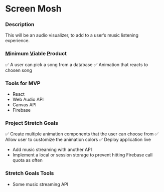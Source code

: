 # Screen Mosh

### Description
This will be an audio visualizer, to add to a user’s music listening experience.


<h3><u>M</u>inimum <u>V</u>iable <u>P</u>roduct</h3>

✅ A user can pick a song from a database 
✅ Animation that reacts to chosen song

### Tools for MVP
* React
* Web Audio API
* Canvas API
* Firebase

### Project Stretch Goals
✅ Create multiple animation components that the user can choose from
✅ Allow user to customize the animation colors
✅ Deploy application live
* Add music streaming with another API
* Implement a local or session storage to prevent hitting Firebase call quota as often

### Stretch Goals Tools
* Some music streaming API
